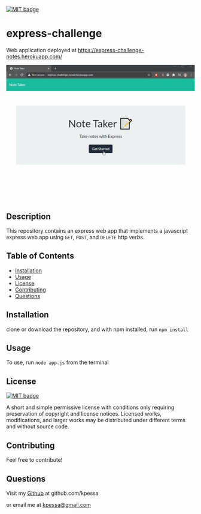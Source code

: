 <a href="https://choosealicense.com/licenses/mit"><img src="https://img.shields.io/badge/license-MIT-yellow" alt="MIT badge"></a>
# express-challenge

Web application deployed at https://express-challenge-notes.herokuapp.com/

![screencast of app live on heroku](./screencast.gif)

## Description
This repository contains an express web app that implements a javascript express web app using `GET`, `POST`, and `DELETE` http verbs.

## Table of Contents
* [Installation](#installation)
* [Usage](#usage)
* [License](#license)
* [Contributing](#contributing)
* [Questions](#questions)

## Installation
clone or download the repository, and with npm installed, run <code>npm install</code>

## Usage
To use, run <code>node app.js</code> from the terminal

## License
<a href="https://choosealicense.com/licenses/mit"><img src="https://img.shields.io/badge/license-MIT-yellow" alt="MIT badge"></a>
<p>A short and simple permissive license with conditions only requiring preservation of copyright and license notices. Licensed works, modifications, and larger works may be distributed under different terms and without source code.</p>

## Contributing
Feel free to contribute!

## Questions
Visit my [Github](http://www.github.com/kpessa) at github.com/kpessa

or
email me at [kpessa@gmail.com](mailto:kpessa@gmail.com)
